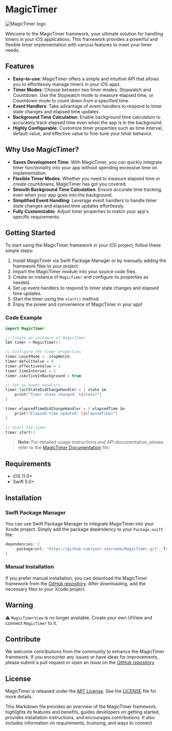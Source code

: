 # MagicTimer
![MagicTimer logo](https://user-images.githubusercontent.com/43542836/83555945-53b50780-a524-11ea-850e-d10b0839f63b.png)

Welcome to the MagicTimer framework, your ultimate solution for handling timers in your iOS applications. This framework provides a powerful and flexible timer implementation with various features to meet your timer needs.

## Features

- **Easy-to-use**: MagicTimer offers a simple and intuitive API that allows you to effortlessly manage timers in your iOS apps.
- **Timer Modes**: Choose between two timer modes: Stopwatch and Countdown. Use the Stopwatch mode to measure elapsed time, or Countdown mode to count down from a specified time.
- **Event Handlers**: Take advantage of event handlers to respond to timer state changes and elapsed time updates.
- **Background Time Calculation**: Enable background time calculation to accurately track elapsed time even when the app is in the background.
- **Highly Configurable**: Customize timer properties such as time interval, default value, and effective value to fine-tune your timer behavior.

## Why Use MagicTimer?

- **Saves Development Time**: With MagicTimer, you can quickly integrate timer functionality into your app without spending excessive time on implementation.
- **Flexible Timer Modes**: Whether you need to measure elapsed time or create countdowns, MagicTimer has got you covered.
- **Smooth Background Time Calculation**: Ensure accurate time tracking, even when your app goes into the background.
- **Simplified Event Handling**: Leverage event handlers to handle timer state changes and elapsed time updates effortlessly.
- **Fully Customizable**: Adjust timer properties to match your app's specific requirements.

## Getting Started

To start using the MagicTimer framework in your iOS project, follow these simple steps:

1. Install MagicTimer via Swift Package Manager or by manually adding the framework files to your project.
2. Import the MagicTimer module into your source code files.
3. Create an instance of `MagicTimer` and configure its properties as needed.
4. Set up event handlers to respond to timer state changes and elapsed time updates.
5. Start the timer using the `start()` method.
6. Enjoy the power and convenience of MagicTimer in your app!

### Code Example

```swift
import MagicTimer

// Create an instance of MagicTimer
let timer = MagicTimer()

// Configure the timer properties
timer.countMode = .stopWatch
timer.defultValue = 0
timer.effectiveValue = 1
timer.timeInterval = 1
timer.isActiveInBackground = true

// Set up event handlers
timer.lastStateDidChangeHandler = { state in
    print("Timer state changed: \(state)")
}

timer.elapsedTimeDidChangeHandler = { elapsedTime in
    print("Elapsed time updated: \(elapsedTime)")
}

// Start the timer
timer.start()
```

> **Note:** For detailed usage instructions and API documentation, please refer to the [MagicTimer Documentation](./docs/MagicTimer.md) file.

## Requirements

- iOS 11.0+
- Swift 5.0+

## Installation

### Swift Package Manager

You can use Swift Package Manager to integrate MagicTimer into your Xcode project. Simply add the package dependency to your `Package.swift` file:

```swift
dependencies: [
    .package(url: "https://github.com/your-username/MagicTimer.git", from: "1.0.0")
]
```
### Manual Installation

If you prefer manual installation, you can download the MagicTimer framework from the [GitHub repository](https://github.com/your-username/MagicTimer). After downloading, add the necessary files to your Xcode project.

## Warning
⚠️ ```MagicTimerView``` is no longer available. Create your own UIView and connect ```MagicTimer``` to it.

## Contribute

We welcome contributions from the community to enhance the MagicTimer framework. If you encounter any issues or have ideas for improvements, please submit a pull request or open an issue on the [GitHub repository](https://github.com/your-username/MagicTimer).

## License

MagicTimer is released under the [MIT License](https://opensource.org/licenses/MIT). See the [LICENSE](./LICENSE) file for more details.

This Markdown file provides an overview of the MagicTimer framework, highlights its features and benefits, guides developers on getting started, provides installation instructions, and encourages contributions. It also includes information on requirements, licensing, and ways to connect
